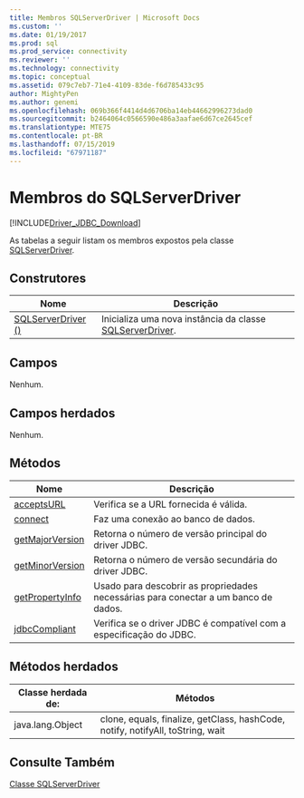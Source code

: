 ```yaml
---
title: Membros SQLServerDriver | Microsoft Docs
ms.custom: ''
ms.date: 01/19/2017
ms.prod: sql
ms.prod_service: connectivity
ms.reviewer: ''
ms.technology: connectivity
ms.topic: conceptual
ms.assetid: 079c7eb7-71e4-4109-83de-f6d785433c95
author: MightyPen
ms.author: genemi
ms.openlocfilehash: 069b366f4414d4d6706ba14eb44662996273dad0
ms.sourcegitcommit: b2464064c0566590e486a3aafae6d67ce2645cef
ms.translationtype: MTE75
ms.contentlocale: pt-BR
ms.lasthandoff: 07/15/2019
ms.locfileid: "67971187"
---
```

# <a name="sqlserverdriver-members"></a>Membros do SQLServerDriver
[!INCLUDE[Driver_JDBC_Download](../../../includes/driver_jdbc_download.md)]

  As tabelas a seguir listam os membros expostos pela classe [SQLServerDriver](../../../connect/jdbc/reference/sqlserverdriver-class.md).  
  
## <a name="constructors"></a>Construtores  
  
|Nome|Descrição|  
|----------|-----------------|  
|[SQLServerDriver ()](../../../connect/jdbc/reference/sqlserverdriver-constructor.md)|Inicializa uma nova instância da classe [SQLServerDriver](../../../connect/jdbc/reference/sqlserverdriver-class.md).|  
  
## <a name="fields"></a>Campos  
 Nenhum.  
  
## <a name="inherited-fields"></a>Campos herdados  
 Nenhum.  
  
## <a name="methods"></a>Métodos  
  
|Nome|Descrição|  
|----------|-----------------|  
|[acceptsURL](../../../connect/jdbc/reference/acceptsurl-method-sqlserverdriver.md)|Verifica se a URL fornecida é válida.|  
|[connect](../../../connect/jdbc/reference/connect-method-sqlserverdriver.md)|Faz uma conexão ao banco de dados.|  
|[getMajorVersion](../../../connect/jdbc/reference/getmajorversion-method-sqlserverdriver.md)|Retorna o número de versão principal do driver JDBC.|  
|[getMinorVersion](../../../connect/jdbc/reference/getminorversion-method-sqlserverdriver.md)|Retorna o número de versão secundária do driver JDBC.|  
|[getPropertyInfo](../../../connect/jdbc/reference/getpropertyinfo-method-sqlserverdriver.md)|Usado para descobrir as propriedades necessárias para conectar a um banco de dados.|  
|[jdbcCompliant](../../../connect/jdbc/reference/jdbccompliant-method-sqlserverdriver.md)|Verifica se o driver JDBC é compatível com a especificação do JDBC.|  
  
## <a name="inherited-methods"></a>Métodos herdados  
  
|Classe herdada de:|Métodos|  
|---------------------------|-------------|  
|java.lang.Object|clone, equals, finalize, getClass, hashCode, notify, notifyAll, toString, wait|  
  
## <a name="see-also"></a>Consulte Também  
 [Classe SQLServerDriver](../../../connect/jdbc/reference/sqlserverdriver-class.md)  
  
  
